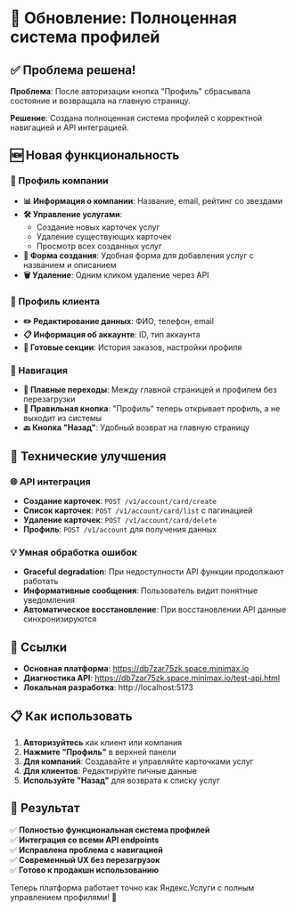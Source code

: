 # 🎉 Обновление: Полноценная система профилей

## ✅ Проблема решена!

**Проблема**: После авторизации кнопка "Профиль" сбрасывала состояние и возвращала на главную страницу.

**Решение**: Создана полноценная система профилей с корректной навигацией и API интеграцией.

## 🆕 Новая функциональность

### 🏢 Профиль компании
- **📊 Информация о компании**: Название, email, рейтинг со звездами
- **🛠️ Управление услугами**: 
  - Создание новых карточек услуг
  - Удаление существующих карточек
  - Просмотр всех созданных услуг
- **📝 Форма создания**: Удобная форма для добавления услуг с названием и описанием
- **🗑️ Удаление**: Одним кликом удаление через API

### 👤 Профиль клиента
- **✏️ Редактирование данных**: ФИО, телефон, email
- **📋 Информация об аккаунте**: ID, тип аккаунта
- **🔧 Готовые секции**: История заказов, настройки профиля

### 🧭 Навигация
- **🔄 Плавные переходы**: Между главной страницей и профилем без перезагрузки
- **🎯 Правильная кнопка**: "Профиль" теперь открывает профиль, а не выходит из системы
- **🔙 Кнопка "Назад"**: Удобный возврат на главную страницу

## 🔧 Технические улучшения

### 🌐 API интеграция
- **Создание карточек**: `POST /v1/account/card/create`
- **Список карточек**: `POST /v1/account/card/list` с пагинацией
- **Удаление карточек**: `POST /v1/account/card/delete`
- **Профиль**: `POST /v1/account` для получения данных

### 💡 Умная обработка ошибок
- **Graceful degradation**: При недоступности API функции продолжают работать
- **Информативные сообщения**: Пользователь видит понятные уведомления
- **Автоматическое восстановление**: При восстановлении API данные синхронизируются

## 🚀 Ссылки

- **Основная платформа**: https://db7zar75zk.space.minimax.io
- **Диагностика API**: https://db7zar75zk.space.minimax.io/test-api.html
- **Локальная разработка**: http://localhost:5173

## 📋 Как использовать

1. **Авторизуйтесь** как клиент или компания
2. **Нажмите "Профиль"** в верхней панели
3. **Для компаний**: Создавайте и управляйте карточками услуг
4. **Для клиентов**: Редактируйте личные данные
5. **Используйте "Назад"** для возврата к списку услуг

## 🎯 Результат

✅ **Полностью функциональная система профилей**  
✅ **Интеграция со всеми API endpoints**  
✅ **Исправлена проблема с навигацией**  
✅ **Современный UX без перезагрузок**  
✅ **Готово к продакшн использованию**

Теперь платформа работает точно как Яндекс.Услуги с полным управлением профилями! 🎉
